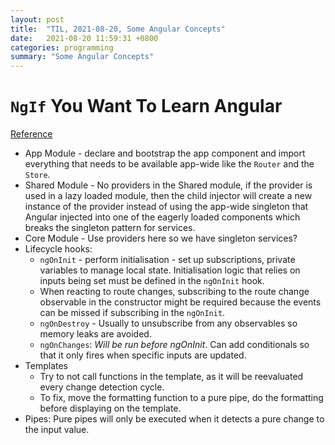 ```yaml
---
layout: post
title:  "TIL, 2021-08-20, Some Angular Concepts"
date:   2021-08-20 11:59:31 +0800
categories: programming
summary: "Some Angular Concepts"
---
```


# `NgIf` You Want To Learn Angular
[Reference](https://medium.com/slalom-build/ngif-you-want-to-learn-angular-d694f29598de)

- App Module - declare and bootstrap the app component and import everything that needs to be available app-wide like the `Router` and the `Store`.
- Shared Module - No providers in the Shared module, if the provider is used in a lazy loaded module, then the child injector will create a new instance of the provider instead of using the app-wide singleton that Angular injected into one of the eagerly loaded components which breaks the singleton pattern for services.
- Core Module - Use providers here so we have singleton services?
- Lifecycle hooks:
  - `ngOnInit` - perform initialisation - set up subscriptions, private variables to manage local state. Initialisation logic that relies on inputs being set must be defined in the `ngOnInit` hook.
  - When reacting to route changes, subscribing to the route change observable in the constructor might be required because the events can be missed if subscribing in the `ngOnInit`.
  - `ngOnDestroy` - Usually to unsubscribe from any observables so memory leaks are avoided.
  - `ngOnChanges`: *Will be run before ngOnInit*. Can add conditionals so that it only fires when specific inputs are updated.
- Templates
  - Try to not call functions in the template, as it will be reevaluated every change detection cycle.
  - To fix, move the formatting function to a pure pipe, do the formatting before displaying on the template.
- Pipes: Pure pipes will only be executed when it detects a pure change to the input value.
